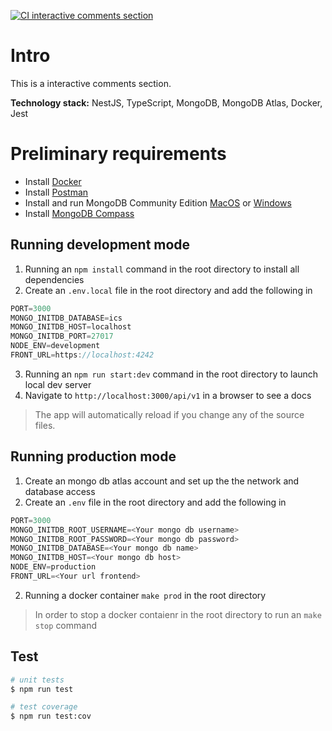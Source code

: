[![CI interactive comments section](https://github.com/altitlin/interactive-comments-section-v2-back/actions/workflows/ci-ics.yml/badge.svg?branch=dev&event=push)](https://github.com/altitlin/interactive-comments-section-v2-back/actions/workflows/ci-ics.yml)

# Intro

This is a interactive comments section.

**Technology stack:** NestJS, TypeScript, MongoDB, MongoDB Atlas, Docker, Jest

# Preliminary requirements
* Install [Docker](https://www.docker.com/)
* Install [Postman](https://www.postman.com/downloads/)
* Install and run MongoDB Community Edition [MacOS](https://www.mongodb.com/docs/manual/tutorial/install-mongodb-on-os-x/) or [Windows](https://www.mongodb.com/docs/manual/tutorial/install-mongodb-on-windows/)
* Install [MongoDB Compass](https://www.mongodb.com/try/download/compass2)

## Running development mode
1. Running an ```npm install``` command in the root directory to install all dependencies
2. Create an ```.env.local``` file in the root directory and add the following in
````javascript
PORT=3000
MONGO_INITDB_DATABASE=ics
MONGO_INITDB_HOST=localhost
MONGO_INITDB_PORT=27017
NODE_ENV=development
FRONT_URL=https://localhost:4242
````
3. Running an ```npm run start:dev``` command in the root directory to launch local dev server
4. Navigate to `http://localhost:3000/api/v1` in a browser to see a docs

> The app will automatically reload if you change any of the source files.

## Running production mode
1. Create an mongo db atlas account and set up the the network and database access
2. Create an ```.env``` file in the root directory and add the following in
````javascript
PORT=3000
MONGO_INITDB_ROOT_USERNAME=<Your mongo db username>
MONGO_INITDB_ROOT_PASSWORD=<Your mongo db password>
MONGO_INITDB_DATABASE=<Your mongo db name>
MONGO_INITDB_HOST=<Your mongo db host>
NODE_ENV=production
FRONT_URL=<Your url frontend>
````
2. Running a docker container ```make prod``` in the root directory

> In order to stop a docker contaienr in the root directory to run an ```make stop``` command

## Test

```bash
# unit tests
$ npm run test

# test coverage
$ npm run test:cov
```
